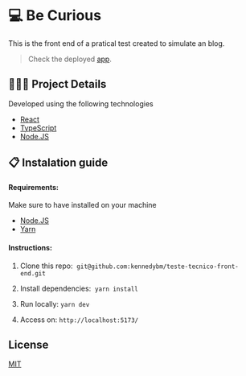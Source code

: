 # 💻 Be Curious

This is the front end of a pratical test created to simulate an blog.

> Check the deployed [app](https://be-curious-omega.vercel.app/).

## 🧑🏻‍💻 Project Details

Developed using the following technologies

- [React](https://react.dev/)
- [TypeScript](https://www.typescriptlang.org/)
- [Node.JS](https://nodejs.org/en)

## 📋 Instalation guide

#### Requirements:

Make sure to have installed on your machine

- [Node.JS](https://nodejs.org/en)
- [Yarn](https://yarnpkg.com/)

#### Instructions:

1. Clone this repo: 
   `git@github.com:kennedybm/teste-tecnico-front-end.git`

2. Install dependencies: 
   `yarn install`

3. Run locally:
   `yarn dev`

4. Access on:
   `http://localhost:5173/`

## License

[MIT](https://github.com/kennedybm/teste-tecnico-front-end/blob/main/LICENSE)
